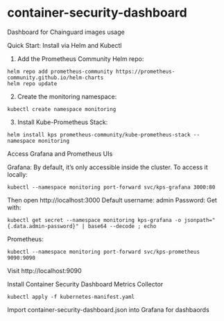 # container-security-dashboard
Dashboard for Chainguard images usage

Quick Start: Install via Helm and Kubectl

1. Add the Prometheus Community Helm repo:
```
helm repo add prometheus-community https://prometheus-community.github.io/helm-charts
helm repo update
```
2. Create the monitoring namespace:
```
kubectl create namespace monitoring
```
3. Install Kube-Prometheus Stack:
```
helm install kps prometheus-community/kube-prometheus-stack --namespace monitoring
```

Access Grafana and Prometheus UIs

Grafana:
By default, it’s only accessible inside the cluster. To access it locally:
```
kubectl --namespace monitoring port-forward svc/kps-grafana 3000:80
```
Then open http://localhost:3000
Default username: admin
Password: Get with:
```
kubectl get secret --namespace monitoring kps-grafana -o jsonpath="{.data.admin-password}" | base64 --decode ; echo
```
Prometheus:
```
kubectl --namespace monitoring port-forward svc/kps-prometheus 9090:9090
```
Visit http://localhost:9090

Install Container Security Dashboard Metrics Collector
```
kubectl apply -f kubernetes-manifest.yaml
```

Import container-security-dashboard.json into Grafana for dashbaords

